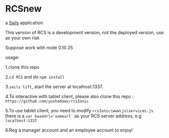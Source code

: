 # RCSnew

a [Sails](http://sailsjs.org) application

This version of RCS is a development version, not the deployed version, use as your own risk

Suppose work with node 0.10.25

usage:

1.clone this repo

2.`cd RCS` and do `npm install`

3.`sails lift`, start the server at localhost:1337.

4.To interactive with tablet client, please also clone this repo : `https://github.com/yushadowx/rcsIonic`

5.To use tablet client, you need to modify `rcsIonic\www\js\services.js` there is a `var baseUrl='someurl'` as your RCS server address, e.g `localhost:1337`

6.Reg a manager account and an employee account to enjoy!



